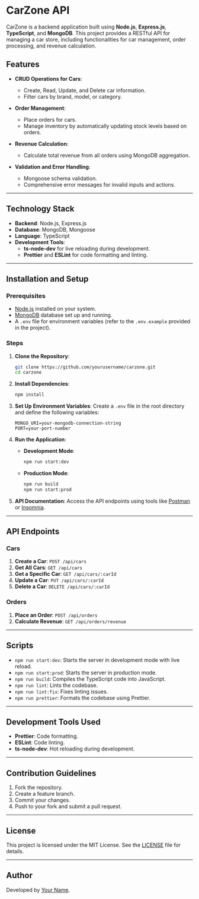 
# CarZone API

CarZone is a backend application built using **Node.js**, **Express.js**, **TypeScript**, and **MongoDB**. This project provides a RESTful API for managing a car store, including functionalities for car management, order processing, and revenue calculation.

## Features

- **CRUD Operations for Cars**:
  - Create, Read, Update, and Delete car information.
  - Filter cars by brand, model, or category.

- **Order Management**:
  - Place orders for cars.
  - Manage inventory by automatically updating stock levels based on orders.

- **Revenue Calculation**:
  - Calculate total revenue from all orders using MongoDB aggregation.

- **Validation and Error Handling**:
  - Mongoose schema validation.
  - Comprehensive error messages for invalid inputs and actions.

---

## Technology Stack

- **Backend**: Node.js, Express.js
- **Database**: MongoDB, Mongoose
- **Language**: TypeScript
- **Development Tools**:
  - **ts-node-dev** for live reloading during development.
  - **Prettier** and **ESLint** for code formatting and linting.

---

## Installation and Setup

### Prerequisites

- [Node.js](https://nodejs.org/) installed on your system.
- [MongoDB](https://www.mongodb.com/) database set up and running.
- A `.env` file for environment variables (refer to the `.env.example` provided in the project).

### Steps

1. **Clone the Repository**:
   ```bash
   git clone https://github.com/yourusername/carzone.git
   cd carzone
   ```

2. **Install Dependencies**:
   ```bash
   npm install
   ```

3. **Set Up Environment Variables**:
   Create a `.env` file in the root directory and define the following variables:
   ```
   MONGO_URI=your-mongodb-connection-string
   PORT=your-port-number
   ```

4. **Run the Application**:
   - **Development Mode**:
     ```bash
     npm run start:dev
     ```
   - **Production Mode**:
     ```bash
     npm run build
     npm run start:prod
     ```

5. **API Documentation**:
   Access the API endpoints using tools like [Postman](https://www.postman.com/) or [Insomnia](https://insomnia.rest/).

---

## API Endpoints

### Cars

1. **Create a Car**: `POST /api/cars`
2. **Get All Cars**: `GET /api/cars`
3. **Get a Specific Car**: `GET /api/cars/:carId`
4. **Update a Car**: `PUT /api/cars/:carId`
5. **Delete a Car**: `DELETE /api/cars/:carId`

### Orders

1. **Place an Order**: `POST /api/orders`
2. **Calculate Revenue**: `GET /api/orders/revenue`

---

## Scripts

- `npm run start:dev`: Starts the server in development mode with live reload.
- `npm run start:prod`: Starts the server in production mode.
- `npm run build`: Compiles the TypeScript code into JavaScript.
- `npm run lint`: Lints the codebase.
- `npm run lint:fix`: Fixes linting issues.
- `npm run prettier`: Formats the codebase using Prettier.

---

## Development Tools Used

- **Prettier**: Code formatting.
- **ESLint**: Code linting.
- **ts-node-dev**: Hot reloading during development.

---

## Contribution Guidelines

1. Fork the repository.
2. Create a feature branch.
3. Commit your changes.
4. Push to your fork and submit a pull request.

---

## License

This project is licensed under the MIT License. See the [LICENSE](LICENSE) file for details.

---

## Author

Developed by [Your Name](https://github.com/yourusername).

